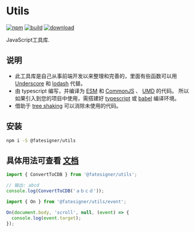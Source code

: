 # Utils

[![npm][npm-image]][npm-url]
[![build][travis-image]][travis-url]
[![download][download-image]][download-url]

[npm-image]: https://img.shields.io/npm/v/@fatesigner/utils.svg?color=red
[npm-url]: https://npmjs.com/package/@fatesigner/utils
[travis-image]: https://travis-ci.com/fatesigner/utils.svg?token=i21P7stb8bZPNjZakvsi&color=success&branch=master
[travis-url]: https://travis-ci.com/fatesigner/utils
[download-image]: https://img.shields.io/npm/dw/@fatesigner/utils.svg?color=green
[download-url]: https://npmjs.com/package/@fatesigner/utils

JavaScript工具库.

## 说明

- 此工具库是自己从事前端开发以来整理和完善的，里面有些函数可以用 [Underscore](https://underscorejs.org/) 和 [lodash](https://lodash.com/docs) 代替。
- 由 typescript 编写，并编译为 [ESM](https://developer.mozilla.org/en-US/docs/Web/JavaScript/Reference/Statements/import) 和 [CommonJS](https://requirejs.org/docs/commonjs.html/) 、 [UMD](https://github.com/umdjs/umd) 的代码。
所以如果引入到您的项目中使用，需搭建好 [typescript](https://www.typescriptlang.org/) 或 [babel](https://babeljs.io/docs/en/) 编译环境。
- 借助于 [tree shaking](https://webpack.docschina.org/guides/tree-shaking/) 可以消除未使用的代码。

## 安装

```bash
npm i -S @fatesigner/utils
```

## 具体用法可查看 [文档](https://fatesigner.github.io/utils/)
```js
import { ConvertToCDB } from '@fatesigner/utils';

// 输出: abcd
console.log(ConvertToCDB('ａｂｃｄ'));

import { On } from '@fatesigner/utils/event';

On(document.body, 'scroll', null, (event) => {
  console.log(event.target);
});
```
